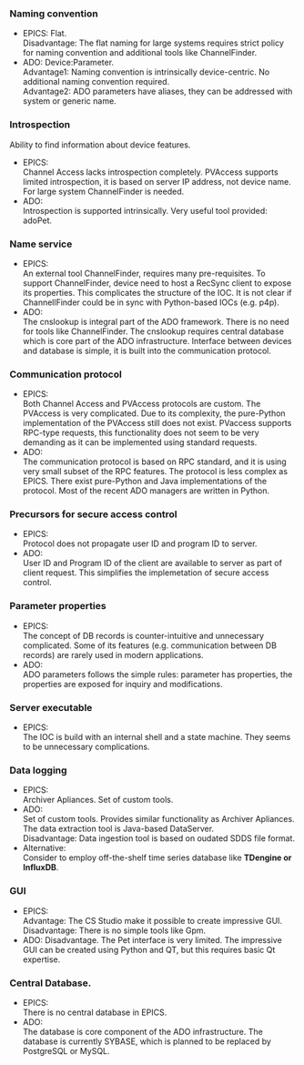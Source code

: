 ### Naming convention
- EPICS: Flat.<br>
Disadvantage: The flat naming for large systems requires strict policy for naming convention and additional tools like ChannelFinder.
- ADO: Device:Parameter.<br>
Advantage1: Naming convention is intrinsically device-centric. No additional naming convention required.<br>
Advantage2: ADO parameters have aliases, they can be addressed with system or generic name.

### Introspection
Ability to find information about device features.
- EPICS:<br>
Channel Access lacks introspection completely. PVAccess supports limited introspection, it is based on server IP address, not device name. For large system ChannelFinder is needed.
- ADO:<br>
Introspection is supported intrinsically. Very useful tool provided: adoPet.

### Name service
- EPICS:<br>
An external tool ChannelFinder, requires many pre-requisites. To support ChannelFinder, device need to host a RecSync client to expose its properties. This complicates the structure of the IOC. It is not clear if ChannellFinder could be in sync with Python-based IOCs (e.g. p4p).
- ADO:<br>
The cnslookup is integral part of the ADO framework. There is no need for tools like ChannelFinder. The cnslookup requires central database which is core part of the ADO infrastructure. Interface between devices and database is simple, it is built into the communication protocol.

### Communication protocol
- EPICS:<br>
Both Channel Access and PVAccess protocols are custom. The PVAccess is very complicated. Due to its complexity, the pure-Python implementation of the PVAccess still does not exist.
PVaccess supports RPC-type requests, this functionality does not seem to be very demanding as it can be implemented using standard requests.
- ADO:<br>
The communication protocol is based on RPC standard, and it is using very small subset of the RPC features. The protocol is less complex as EPICS. There exist pure-Python and Java implementations of the protocol. Most of the recent ADO managers are written in Python.

### Precursors for secure access control
- EPICS:<br>
Protocol does not propagate user ID and program ID to server.
- ADO:<br>
User ID and Program ID of the client are available to server as part of client request.
This simplifies the implemetation of secure access control.

### Parameter properties
- EPICS:<br>
The concept of DB records is counter-intuitive and unnecessary complicated. Some of its features (e.g. communication between DB records) are rarely used in modern applications.
- ADO:<br>
ADO parameters follows the simple rules: parameter has properties, the properties are exposed for inquiry and modifications.

### Server executable
- EPICS:<br>
The IOC is build with an internal shell and a state machine. They seems to be unnecessary complications.

### Data logging
- EPICS:<br>
Archiver Apliances. Set of custom tools.
- ADO:<br>
Set of custom tools. Provides similar functionality as Archiver Apliances. The data extraction tool is Java-based DataServer.<br>
Disadvantage: Data ingestion tool is based on oudated SDDS file format.
- Alternative:<br>
Consider to employ off-the-shelf time series database like **TDengine or InfluxDB**.

### GUI
- EPICS:<br>
Advantage: The CS Studio make it possible to create impressive GUI. 
Disadvantage: There is no simple tools like Gpm.
- ADO:
Disadvantage. The Pet interface is very limited.
The impressive GUI can be created using Python and QT, but this requires basic Qt expertise.
 
### Central Database.
- EPICS:<br>
There is no central database in EPICS.
- ADO:<br>
The database is core component of the ADO infrastructure.
The database is currently SYBASE, which is planned to be replaced by PostgreSQL or MySQL.
 

